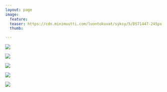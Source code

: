 ```yaml
---
layout: page
image:
  feature:
  teaser: https://cdn.minimuutti.com/luontokuvat/syksy/5/DS71447-245px.jpg
  thumb:

---
```


![](https://cdn.minimuutti.com/luontokuvat/syksy/5/DS71441-800px.jpg)

![](https://cdn.minimuutti.com/luontokuvat/syksy/5/DS71450-800px.jpg)

![](https://cdn.minimuutti.com/luontokuvat/syksy/5/DS71446-800px.jpg)

![](https://cdn.minimuutti.com/luontokuvat/syksy/5/DS71439-800px.jpg)

![](https://cdn.minimuutti.com/luontokuvat/syksy/5/DS71447-800px.jpg)
